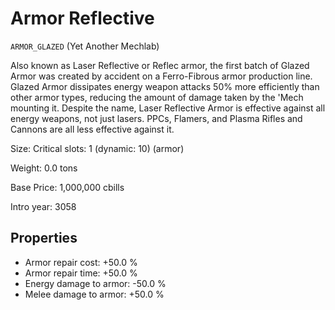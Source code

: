 # Armor Reflective

`ARMOR_GLAZED` (Yet Another Mechlab)

Also known as Laser Reflective or Reflec armor, the first batch of Glazed Armor was created by accident on a Ferro-Fibrous armor production line.
Glazed Armor dissipates energy weapon attacks 50% more efficiently than other armor types, reducing the amount of damage taken by the 'Mech mounting it. Despite the name, Laser Reflective Armor is effective against all energy weapons, not just lasers. PPCs, Flamers, and Plasma Rifles and Cannons are all less effective against it.

Size: Critical slots: 1 (dynamic: 10) (armor)

Weight: 0.0 tons

Base Price: 1,000,000 cbills

Intro year: 3058

## Properties
* Armor repair cost: +50.0 %
* Armor repair time: +50.0 %
* Energy damage to armor: -50.0 %
* Melee damage to armor: +50.0 %
